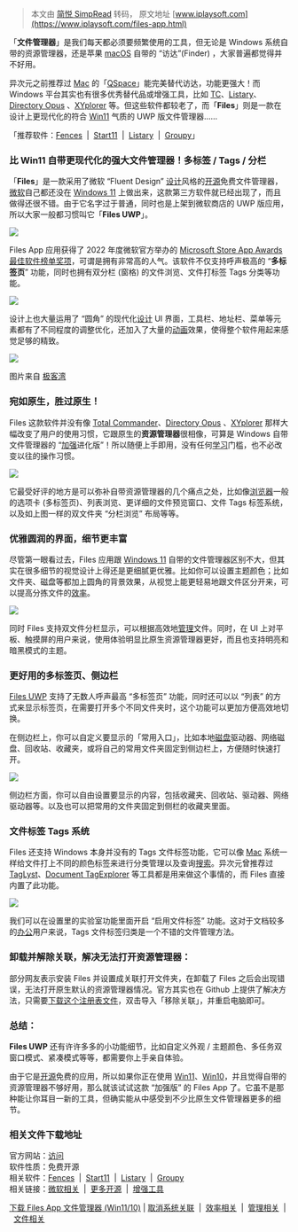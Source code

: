 > 本文由 [简悦 SimpRead](http://ksria.com/simpread/) 转码， 原文地址 [www.iplaysoft.com](https://www.iplaysoft.com/files-app.html) 

「**文件管理器**」是我们每天都必须要频繁使用的工具，但无论是 Windows 系统自带的资源管理器，还是苹果 [macOS](https://www.iplaysoft.com/go/macos) 自带的 “访达”(Finder) ，大家普遍都觉得并不好用。

异次元之前推荐过 [Mac](https://www.iplaysoft.com/go/mac) 的「[QSpace](https://www.iplaysoft.com/qspace.html)」能完美替代访达，功能更强大！而 Windows 平台其实也有很多优秀替代品或增强工具，比如 [TC](https://www.iplaysoft.com/total-commander.html)、[Listary](https://www.iplaysoft.com/listary.html)、[Directory Opus](https://www.iplaysoft.com/go/directoryopus) 、[XYplorer](https://www.iplaysoft.com/go/xyplorer) 等。但这些软件都较老了，而「**Files**」则是一款在设计上更现代化的符合 [Win11](https://www.iplaysoft.com/windows11.html) 气质的 UWP 版文件管理器……

「推荐软件：[Fences](https://www.iplaysoft.com/fences.html)  |  [Start11](https://www.iplaysoft.com/start11.html)  |  [Listary](https://www.iplaysoft.com/listary.html)  |  [Groupy](https://www.iplaysoft.com/groupy.html)」

### 比 Win11 自带更现代化的强大文件管理器！多标签 / Tags / 分栏


「**Files**」是一款采用了微软 “Fluent Design” [设计](https://www.iplaysoft.com/tag/设计)风格的[开源](https://www.iplaysoft.com/tag/开源)免费文件管理器，[微软](https://www.iplaysoft.com/tag/微软)自己都还没在 [Windows 11](https://www.iplaysoft.com/windows11.html) 上做出来，这款第三方软件就已经出现了，而且做得还很不错。由于它名字过于普通，同时也是上架到微软商店的 UWP 版应用，所以大家一般都习惯叫它「**Files UWP**」。

![](https://img.iplaysoft.com/wp-content/uploads/2022/files_app/files_app.jpg)

Files App 应用获得了 2022 年度微软官方举办的 [Microsoft Store App Awards 最佳软件榜单奖项](https://www.iplaysoft.com/best-windows-apps-2022.html)，可谓是拥有非常高的人气。该软件不仅支持呼声极高的 “**多标签页**” 功能，同时也拥有双分栏 (窗格) 的文件浏览、文件打标签 Tags 分类等功能。

![](https://img.iplaysoft.com/wp-content/uploads/2022/files_app/files_app_screenshot.jpg)

设计上也大量运用了 “圆角” 的现代化[设计](https://www.iplaysoft.com/tag/设计) UI 界面，工具栏、地址栏、菜单等元素都有了不同程度的调整优化，还加入了大量的[动画](https://www.iplaysoft.com/tag/动画)效果，使得整个软件用起来感觉足够的精致。

![](https://img-dp.iplaysoft.com/dispatch/7ee34ad73e7c35d5111360211f3641f7.gif)

图片来自 [极客湾](https://post.smzdm.com/p/a5dnxkvx/)

### 宛如原生，胜过原生！

Files 这款软件并没有像 [Total Commander](https://www.iplaysoft.com/total-commander.html)、[Directory Opus](https://www.iplaysoft.com/go/directoryopus) 、[XYplorer](https://www.iplaysoft.com/go/xyplorer) 那样大幅改变了用户的使用习惯，它跟原生的**资源管理器**很相像，可算是 Windows 自带文件管理器的 “[加强](https://www.iplaysoft.com/tag/增强)进化版”！所以随便上手即用，没有任何[学习](https://www.iplaysoft.com/tag/学习)门槛，也不必改变以往的操作习惯。

![](https://img.iplaysoft.com/wp-content/uploads/2022/files_app/files_split_view.jpg)

它最受好评的地方是可以弥补自带资源管理器的几个痛点之处，比如像[浏览器](https://www.iplaysoft.com/tag/浏览器)一般的选项卡 (多标签页)、列表浏览、更详细的文件预览窗口、文件 Tags 标签系统，以及如上图一样的双文件夹 “分栏浏览” 布局等等。

### 优雅圆润的界面，细节更丰富

尽管第一眼看过去，Files 应用跟 [Windows 11](https://www.iplaysoft.com/windows11.html) 自带的文件管理器区别不大，但其实在很多细节的视觉设计上得还是更细腻更优雅。比如你可以设置主题颜色；比如文件夹、磁盘等都加上圆角的背景效果，从视觉上能更轻易地跟文件区分开来，可以提高分拣文件的[效率](https://www.iplaysoft.com/tag/效率)。

![](https://img.iplaysoft.com/wp-content/uploads/2022/files_app/files_app_dark_theme.jpg)

同时 Files 支持双文件分栏显示，可以根据高效地[管理](https://www.iplaysoft.com/tag/管理)文件。同时，在 UI 上对平板、触摸屏的用户来说，使用体验明显比原生资源管理器更好，而且也支持明亮和暗黑模式的主题。

### 更好用的多标签页、侧边栏

[Files UWP](https://www.iplaysoft.com/files-app.html) 支持了无数人呼声最高 “多标签页” 功能，同时还可以以 “列表” 的方式来显示标签页，在需要打开多个不同文件夹时，这个功能可以更加方便高效地切换。

在侧边栏上，你可以自定义要显示的「常用入口」，比如本地[磁盘](https://www.iplaysoft.com/tag/硬盘)驱动器、网络磁盘、回收站、收藏夹，或将自己的常用文件夹固定到侧边栏上，方便随时快速打开。

![](https://img.iplaysoft.com/wp-content/uploads/2022/files_app/files_sidebar.jpg)

侧边栏方面，你可以自由设置要显示的内容，包括收藏夹、回收站、驱动器、网络驱动器等。以及也可以把常用的文件夹固定到侧栏的收藏夹里面。

### 文件标签 Tags 系统

Files 还支持 Windows 本身并没有的 Tags 文件标签功能，它可以像 [Mac](https://www.iplaysoft.com/tag/mac) 系统一样给文件打上不同的颜色标签来进行分类管理以及查询[搜索](https://www.iplaysoft.com/tag/搜索)。异次元曾推荐过 [TagLyst](https://www.iplaysoft.com/taglyst-next.html)、[Document TagExplorer](https://www.iplaysoft.com/document-tagexplorer.html) 等工具都是用来做这个事情的，而 Files 直接内置了此功能。

![](https://img.iplaysoft.com/wp-content/uploads/2022/files_app/files_tags.jpg)

我们可以在设置里的实验室功能里面开启 “启用文件标签” 功能。这对于文档较多的[办公](https://www.iplaysoft.com/tag/办公)用户来说，Tags 文件标签归类是一个不错的文件管理方法。

### 卸载并解除关联，解决无法打开资源管理器：

部分网友表示安装 Files 并设置成关联打开文件夹，在卸载了 Files 之后会出现错误，无法打开原生默认的资源管理器情况。官方其实也在 Github 上提供了解决方法，只需要[下载这个注册表文件](https://dl.iplaysoft.com/files/5750.html)，双击导入「移除关联」，并重启电脑即可。

### 总结：

**Files UWP** 还有许许多多的小功能细节，比如自定义外观 / 主题颜色、多任务双窗口模式、紧凑模式等等，都需要你上手亲自体验。

由于它是[开源](https://www.iplaysoft.com/tag/开源)免费的应用，所以如果你正在使用 [Win11](https://www.iplaysoft.com/windows11.html)、[Win10](https://www.iplaysoft.com/windows10.html)，并且觉得自带的资源管理器不够好用，那么就该试试这款 “加强版” 的 Files App 了。它虽不是那种能让你耳目一新的工具，但确实能从中感受到不少比原生文件管理器更多的细节。

### 相关文件下载地址

官方网站：[访问](https://files.community/?utm_source=iplaysoft.com&hmsr=iplaysoft.com)  
软件性质：免费开源  
相关软件：[Fences](https://www.iplaysoft.com/fences.html)  |  [Start11](https://www.iplaysoft.com/start11.html)  |  [Listary](https://www.iplaysoft.com/listary.html)  |  [Groupy](https://www.iplaysoft.com/groupy.html)  
相关链接：[微软相关](https://www.iplaysoft.com/tag/微软)  |  [更多开源](https://www.iplaysoft.com/tag/开源)  |  [增强工具](https://www.iplaysoft.com/tag/增强)

[下载 Files App 文件管理器 (Win11/10)](https://dl.iplaysoft.com/files/5747.html) | [取消系统关联](https://dl.iplaysoft.com/files/5750.html)  |  [效率相关](https://www.iplaysoft.com/tag/%E6%95%88%E7%8E%87)  |  [管理相关](https://www.iplaysoft.com/tag/%E7%AE%A1%E7%90%86)  |  [文件相关](https://www.iplaysoft.com/tag/%E6%96%87%E4%BB%B6)
